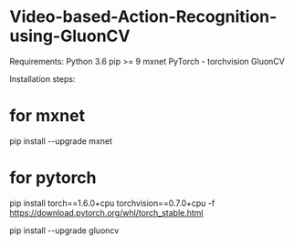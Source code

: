 # Video-based-Action-Recognition-using-GluonCV
Requirements:
Python 3.6
pip >= 9
mxnet
PyTorch - torchvision
GluonCV

Installation steps:
# for mxnet
pip install --upgrade mxnet
# for pytorch
pip install torch==1.6.0+cpu torchvision==0.7.0+cpu -f https://download.pytorch.org/whl/torch_stable.html

pip install --upgrade gluoncv
